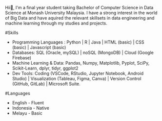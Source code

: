 Hii👋, I'm a final year student taking Bachelor of Computer Science in Data Science at Monash University Malaysia. I have a strong interest in the world of Big Data and have aquired the relevant skillsets in data engineering and machine learning through my studies and projects. 

#Skills
- Programming Languages : Python | R | Java | HTML (basic) | CSS (basic) | Javascript (basic)
- Databases: SQL (Oracle, mySQL) | noSQL (MongoDB) | Cloud (Google Firebase)
- Machine Learning & Data: Pandas, Numpy, Matplotlib, Pyplot, SciPy, Scikit-Learn, dplyr, tidyr, ggplot2
- Dev Tools: Coding (VSCode, RStudio, Jupyter Notebook, Android Studio) | Visualization (Tableau, Figma, Canva) | Version Control (GitHub, GitLab) |  Microsoft Suite.

#Languages
- English - Fluent
- Indonesia - Native
- Melayu - Basic

<!---
elke01/elke01 is a ✨ special ✨ repository because its `README.md` (this file) appears on your GitHub profile.
You can click the Preview link to take a look at your changes.
--->
